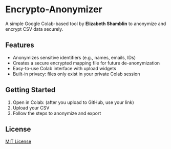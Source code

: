 # Encrypto-Anonymizer

A simple Google Colab-based tool by **Elizabeth Shamblin** to anonymize and encrypt CSV data securely.

## Features
- Anonymizes sensitive identifiers (e.g., names, emails, IDs)
- Creates a secure encrypted mapping file for future de-anonymization
- Easy-to-use Colab interface with upload widgets
- Built-in privacy: files only exist in your private Colab session

## Getting Started
1. Open in Colab: (after you upload to GitHub, use your link)
2. Upload your CSV
3. Follow the steps to anonymize and export

## License
[MIT License](LICENSE)
